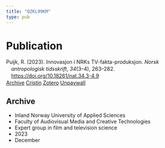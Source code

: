 ```yaml
---
title: "QZKL99KM"
type: pub
---
```

<h1>Publication</h1>
<article id="csl-bib-container-QZKL99KM" class="csl-bib-container">
  <div class="csl-bib-body" style="line-height: 1.35; padding-left: 1em; text-indent:-1em;">
  <div class="csl-entry">Puijk, R. (2023). Innovasjon i NRKs TV-fakta-produksjon. <i>Norsk antropologisk tidsskrift</i>, <i>34</i>(3&#x2013;4), 263&#x2013;282. <a href="https://doi.org/10.18261/nat.34.3-4.9">https://doi.org/10.18261/nat.34.3-4.9</a></div>
</div>
  <div class="csl-bib-buttons">
    <a href="#taxonomy-article-QZKL99KM" class="csl-bib-button">Archive</a>
    <a href="https://app.cristin.no/results/show.jsf?id=2210416" alt="Cristin URL" class="csl-bib-button">Cristin</a>
    <a href="http://zotero.org/groups/5402882/items/QZKL99KM" alt="Zotero URL" class="csl-bib-button">Zotero</a>
    <a href="https://doi.org/10.18261/nat.34.3-4.9" class="csl-bib-button">Unpaywall</a>
  </div>
  <div id="csl-bib-meta-container-QZKL99KM"></div>
</article>
<div id="csl-bib-meta-QZKL99KM" class="csl-bib-meta">
  <article id="taxonomy-article-QZKL99KM" class="taxonomy-article">
    <h1>Archive</h1>
    <ul>
      <li>Inland Norway University of Applied Sciences</li>
      <li>Faculty of Audiovisual Media and Creative Technologies</li>
      <li>Expert group in film and television science</li>
      <li>2023</li>
      <li>December</li>
    </ul>
  </article>
</div>

